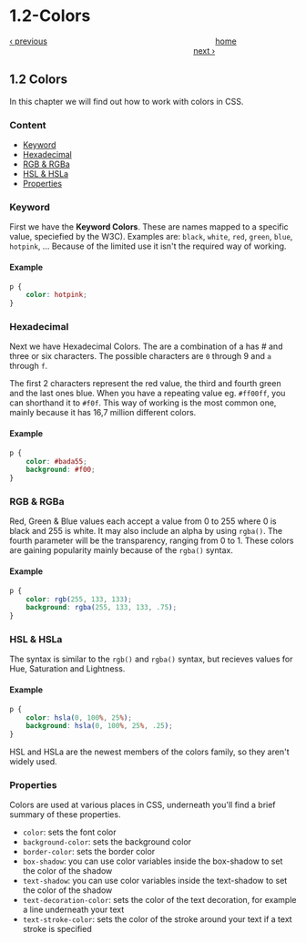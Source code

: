 # 1.2-Colors

[‹ previous](1.1-introduction.md)                                                                           [home](../../)                                                                                   [next ›](1.3-length-units.md)

## 1.2 Colors

In this chapter we will find out how to work with colors in CSS.

### Content

* [Keyword](1.2-colors.md#keyword)
* [Hexadecimal](1.2-colors.md#hexadecimal)
* [RGB & RGBa](1.2-colors.md#rgb--rgba)
* [HSL & HSLa](1.2-colors.md#hsl--hsla)
* [Properties](1.2-colors.md#properties)

### Keyword

First we have the **Keyword Colors**. These are names mapped to a specific value, speciefied by the W3C\). Examples are: `black`, `white`, `red`, `green`, `blue`, `hotpink`, ... Because of the limited use it isn't the required way of working.

#### Example

```css
p {
    color: hotpink;
}
```

### Hexadecimal

Next we have Hexadecimal Colors. The are a combination of a has \# and three or six characters. The possible characters are `0` through 9 and `a` through `f`.

The first 2 characters represent the red value, the third and fourth green and the last ones blue. When you have a repeating value eg. `#ff00ff`, you can shorthand it to `#f0f`. This way of working is the most common one, mainly because it has 16,7 million different colors.

#### Example

```css
p {
    color: #bada55;
    background: #f00;
}
```

### RGB & RGBa

Red, Green & Blue values each accept a value from 0 to 255 where 0 is black and 255 is white. It may also include an alpha by using `rgba()`. The fourth parameter will be the transparency, ranging from 0 to 1. These colors are gaining popularity mainly because of the `rgba()` syntax.

#### Example

```css
p {
    color: rgb(255, 133, 133);
    background: rgba(255, 133, 133, .75);
}
```

### HSL & HSLa

The syntax is similar to the `rgb()` and `rgba()` syntax, but recieves values for Hue, Saturation and Lightness.

#### Example

```css
p {
    color: hsla(0, 100%, 25%);
    background: hsla(0, 100%, 25%, .25);
}
```

HSL and HSLa are the newest members of the colors family, so they aren't widely used.

### Properties

Colors are used at various places in CSS, underneath you'll find a brief summary of these properties.

* `color`: sets the font color
* `background-color`: sets the background color
* `border-color`: sets the border color
* `box-shadow`: you can use color variables inside the box-shadow to set the color of the shadow
* `text-shadow`: you can use color variables inside the text-shadow to set the color of the shadow
* `text-decoration-color`: sets the color of the text decoration, for example a line underneath your text
* `text-stroke-color`: sets the color of the stroke around your text if a text stroke is specified

